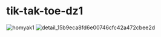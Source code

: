 # tik-tak-toe-dz1
![homyak1](https://github.com/Yarik123121/tik-tak-toe-dz1/assets/144149159/1f510252-cf35-4558-8571-8158c64d611e)
![detail_15b9eca8fd6e00746cfc42a472cbee2d](https://github.com/Yarik123121/tik-tak-toe-dz1/assets/144149159/c159671b-b0f5-4dc7-ae11-baf7949b66c0)
